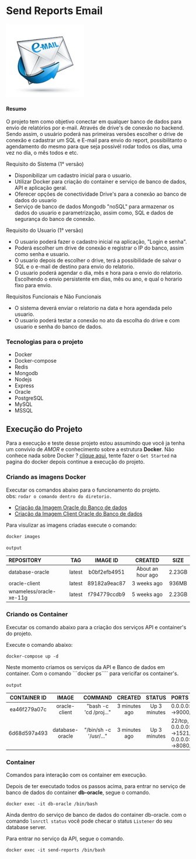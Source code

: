 # Send Reports Email
<!-- ![alt text](./img/logo.jpg){: .img-small}  -->

<img src="./img/logo.jpg" alt="Mortality Bubble Chart" height="200">

#### Resumo
O projeto tem como objetivo conectar em qualquer banco de dados para envio de relatórios por e-mail. Através de drive's de conexão no backend. Sendo assim, o usuário poderá nas primeiras versões escolher o drive de conexão e cadastrar um SQL e E-mail para envio do report, possibilitanto o agendamento do mesmo para que seja possivél rodar todos os dias, uma vez no dia, o mês todos e etc.

Requisito do Sistema (1° versão)
  - Disponibilizar um cadastro inicial para o usuario.
  - Utilizar Docker para criação do container e serviço de banco de dados, API e aplicação geral. 
  - Oferecer opções de conectividade Drive's para a conexão ao banco de dados do usuario
  - Serviço de banco de dados Mongodb "noSQL" para armazenar os dados do usuario e parametrização, assim como, SQL e dados de segurança do banco de conexão.
    
Requisito do Usuario (1° versão)
  - O usuario poderá fazer o cadastro inicial na aplicação, "Login e senha". 
  - Poderá escolher um drive de conexão e registrar o IP do banco, assim como senha e usuario.
  - O usuario depois de escolher o drive, terá a possibilidade de salvar o SQL e o e-mail de destino para envio do relatorio.
  - O usuario poderá agendar o dia, mês e hora para o envio do relatorio. Escolhendo o envio persistente em dias, mês ou ano, e qual o horario fixo para envio.
 
Requisitos Funcionais e Não Funcionais
  - O sistema deverá enviar o relatorio na data e hora agendada pelo usuario. 
  - O usuario poderá testar a conexão no ato da escolha do drive e com usuario e senha do banco de dados.

### Tecnologias para o projeto
  * Docker
  * Docker-compose
  * Redis
  * Mongodb
  * Nodejs
  * Express
  * Oracle
  * PostgreSQL
  * MySQL
  * MSSQL


## Execução do Projeto
>>>
Para a execução e teste desse projeto estou assumindo que você ja tenha um convívio de *AMOR* e conhecimento sobre a estrutura **Docker**.
Não conhece nada sobre Docker ? [clique aqui](https://docs.docker.com/get-started/), tente fazer o `Get Started` na pagina do docker depois continue a execução do projeto.

### Criando as imagens Docker 
Executar os comandos abaixo para o funcionamento do projeto.   
obs: ```rodar o comando dentro do diretorio.```
  - [Criação da Imagem Oracle do Banco de dados](./db-oracle/README.md)
  - [Criação da Imagem Client Oracle do Banco de dados](./oracle-client/README.md)

Para visulizar as imagens criadas execute o comando: 
```
docker images
```

`output` 

| REPOSITORY               | TAG         |  IMAGE ID     | CREATED             | SIZE     |
| :----------------------  | :---------: | :-----------: | :-----------------: | :------: |
| database-oracle          | latest      | b0bf2efb4951  | About an hour ago   | 2.23GB   |
| oracle-client            | latest      | 89182a9eac87  | 3 weeks ago         | 936MB    |
| wnameless/oracle-xe-11g  | latest      | f794779ccdb9  | 5 weeks ago         | 2.23GB   |

### Criando os Container
Executar os comando abaixo para a criação dos serviços API e container's do projeto.

Execute o comando abaixo:
```
docker-compose up -d
```
Neste momento criamos os serviços da API e Banco de dados em container. 
Com o comando ```docker ps```` para vericifar os container's.

`output` 

| CONTAINER ID   | IMAGE            | COMMAND                 | CREATED        | STATUS         | PORTS                                                   | NAMES         |
| :------------: | :--------------: | :---------------------: | :------------: | :------------: | :-----------------------------------------------------  | :-----------: |
| ea46f279a07c   | oracle-client    | "bash -c 'cd /proj..."  | 3 minutes ago  | Up 3 minutes   | 0.0.0.0:9000->9000/tcp                                  | send-reports  |
| 6d68d597a493   | database-oracle  | "/bin/sh -c '/usr/..."  | 3 minutes ago  | Up 3 minutes   | 22/tcp, 0.0.0.0:1522->1521/tcp, 0.0.0.0:8081->8080/tcp  | db-oracle     |


### Container
Comandos para interação com os container em execução.

Depois de ter executado todos os passos acima, para entrar no serviço de banco de dados do container **db-oracle**, segue o comando.
```
docker exec -it db-oracle /bin/bash
```

>>>
Ainda dentro do serviço de banco de dados do container db-oracle. com o comando ```lsnrctl status``` você pode checar o status `Listener` do seu database server.

Para entrar no serviço da API, segue o comando.
```
docker exec -it send-reports /bin/bash
```
